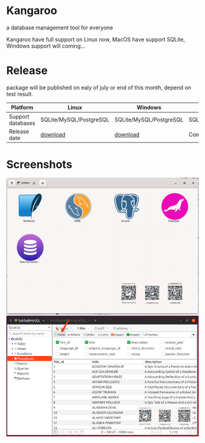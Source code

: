 # Kangaroo
a database management tool for everyone

Kangaroo have full support on Linux now, MacOS have support SQLite, Windows support will coming...


# Release
package will be published on ealy of july or end of this month, depend on test result.

| Platform            | Linux 	                      | Windows       	              | MacOS 	                      |
|---------------------|-------------------------------|-------------------------------|-------------------------------|
| Support databases   | SQLite/MySQL/PostgreSQL       | SQLite/MySQL/PostgreSQL 	  | SQLite/MySQL/PostgreSQL       |
| Release date        | [download](./linux/kangaroo)  | [download](./windows/kangaroo.exe)  | Comming Soon!           |

# Screenshots
![Connection page](./docs/images/kangaroo-02.jpg)
![Query filter](./docs/images/kangaroo-05.png)
